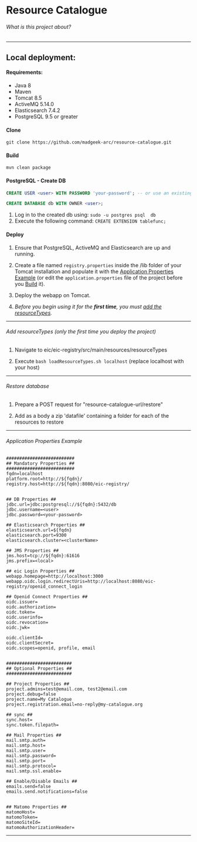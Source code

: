 # Resource Catalogue #

###### What is this project about?

- - -

## Local deployment:

#### Requirements:

* Java 8
* Maven
* Tomcat 8.5
* ActiveMQ 5.14.0
* Elasticsearch 7.4.2
* PostgreSQL 9.5 or greater

#### Clone

`git clone https://github.com/madgeek-arc/resource-catalogue.git`

#### Build

`mvn clean package`

#### PostgreSQL - Create DB

```sql
CREATE USER <user> WITH PASSWORD 'your-password'; -- or use an existing user

CREATE DATABASE db WITH OWNER <user>;
```

1. Log in to the created db using: `sudo -u postgres psql  db`
2. Execute the following command: `CREATE EXTENSION tablefunc;`

#### Deploy

1. Ensure that PostgreSQL, ActiveMQ and Elasticsearch are up and running.

2. Create a file named `registry.properties` inside the /lib folder of your Tomcat installation and populate it with
   the [Application Properties Example](#Application-Properties-Example) (or edit the `application.properties` file of
   the project before you [Build](#Build) it).

3. Deploy the webapp on Tomcat.

4. *Before you begin using it for the __first time__, you must [add the resourceTypes](#Add-resourceTypes).*

- - -

###### Add resourceTypes (only the first time you deploy the project)

1. Navigate to eic/eic-registry/src/main/resources/resourceTypes

2. Execute `bash loadResourceTypes.sh localhost` (replace localhost with your host)

- - -

###### Restore database

1. Prepare a POST request for "resource-catalogue-url/restore"

2. Add as a body a zip 'datafile' containing a folder for each of the resources to restore

- - -


###### Application Properties Example

```properties
##########################
## Mandatory Properties ##
##########################
fqdn=localhost
platform.root=http://${fqdn}/
registry.host=http://${fqdn}:8080/eic-registry/


## DB Properties ##
jdbc.url=jdbc:postgresql://${fqdn}:5432/db
jdbc.username=<user>
jdbc.password=<your-password>

## Elasticsearch Properties ##
elasticsearch.url=${fqdn}
elasticsearch.port=9300
elasticsearch.cluster=<clusterName>

## JMS Properties ##
jms.host=tcp://${fqdn}:61616
jms.prefix=<local>

## eic Login Properties ##
webapp.homepage=http://localhost:3000
webapp.oidc.login.redirectUris=http://localhost:8080/eic-registry/openid_connect_login

## Openid Connect Properties ##
oidc.issuer=
oidc.authorization=
oidc.token=
oidc.userinfo=
oidc.revocation=
oidc.jwk=

oidc.clientId=
oidc.clientSecret=
oidc.scopes=openid, profile, email


#########################
## Optional Properties ##
#########################

## Project Properties ##
project.admins=test@email.com, test2@email.com
project.debug=false
project.name=My Catalogue
project.registration.email=no-reply@my-catalogue.org

## sync ##
sync.host=
sync.token.filepath=

## Mail Properties ##
mail.smtp.auth=
mail.smtp.host=
mail.smtp.user=
mail.smtp.password=
mail.smtp.port=
mail.smtp.protocol=
mail.smtp.ssl.enable=

## Enable/Disable Emails ##
emails.send=false
emails.send.notifications=false


## Matomo Properties ##
matomoHost=
matomoToken=
matomoSiteId=
matomoAuthorizationHeader=
```

- - -
